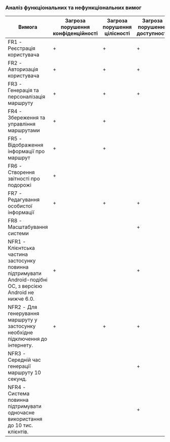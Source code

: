 ### Аналіз функціональних та нефункціональних вимог


| Вимога                                                                                     | Загроза порушення конфіденційності | Загроза порушення цілісності | Загроза порушення доступності |
|--------------------------------------------------------------------------------------------|------------------------------------|------------------------------|------------------------------|
| FR1 - Реєстрація користувача                                                               | +                                   | +                             | +                             |
| FR2 - Авторизація користувача                                                              | +                                   | +                             | +                             |
| FR3 - Генерація та персоналізація маршруту                                                 | +                                   | +                             | +                             |
| FR4 - Збереження та управління маршрутами                                                  | +                                   | +                             |                              |
| FR5 - Відображення інформації про маршрут                                                  | +                                   | +                             |                              |
| FR6 - Створення звітності про подорожі                                                     | +                                   |                              |                              |
| FR7 - Редагування особистої інформації                                                     | +                                   | +                             | +                             |
| FR8 - Масштабування системи                                                                |                                    |                              | +                             |
| NFR1 - Клієнтська частина застосунку повинна підтримувати Android-подібні ОС, з версією Android не нижче 6.0.  | +                                   |                              |  +                            |
| NFR2 - Для генерування маршруту у застосунку необхідне підключення до інтернету.           | +                                  | +                            | +                             |
| NFR3  - Середній час генерації маршруту 10 секунд.                                         |                                    |                              | +                             |
| NFR4  - Система повинна підтримувати одночасне використання до 10 тис. клієнтів.           |                                    |                              | +                             |